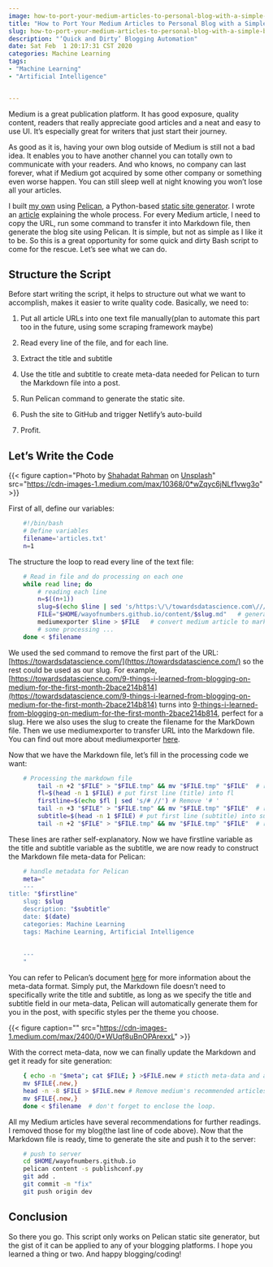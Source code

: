 ```yaml
---
image: how-to-port-your-medium-articles-to-personal-blog-with-a-simple-bash-script-4422aa7b9be.jpeg
title: "How to Port Your Medium Articles to Personal Blog with a Simple Bash Script"
slug: how-to-port-your-medium-articles-to-personal-blog-with-a-simple-bash-script-4422aa7b9be
description: "‘Quick and Dirty’ Blogging Automation"
date: Sat Feb  1 20:17:31 CST 2020
categories: Machine Learning
tags: 
- "Machine Learning"
- "Artificial Intelligence"


---
```



Medium is a great publication platform. It has good exposure, quality content, readers that really appreciate good articles and a neat and easy to use UI. It’s especially great for writers that just start their journey.

As good as it is, having your own blog outside of Medium is still not a bad idea. It enables you to have another channel you can totally own to communicate with your readers. And who knows, no company can last forever, what if Medium got acquired by some other company or something even worse happen. You can still sleep well at night knowing you won’t lose all your articles.

I built [my own](https://wayofnumbers.com/) using [Pelican](https://github.com/getpelican/pelican), a Python-based [static site generator](https://en.wikipedia.org/wiki/Static_web_page). I wrote an [article](https://towardsdatascience.com/my-experience-migrating-my-blog-from-github-pages-to-netlify-92ff6c85fb04) explaining the whole process. For every Medium article, I need to copy the URL, run some command to transfer it into Markdown file, then generate the blog site using Pelican. It is simple, but not as simple as I like it to be. So this is a great opportunity for some quick and dirty Bash script to come for the rescue. Let’s see what we can do.

## Structure the Script

Before start writing the script, it helps to structure out what we want to accomplish, makes it easier to write quality code. Basically, we need to:

1. Put all article URLs into one text file manually(plan to automate this part too in the future, using some scraping framework maybe)

1. Read every line of the file, and for each line.

1. Extract the title and subtitle

1. Use the title and subtitle to create meta-data needed for Pelican to turn the Markdown file into a post.

1. Run Pelican command to generate the static site.

1. Push the site to GitHub and trigger Netlify’s auto-build

1. Profit.

## Let’s Write the Code

{{< figure caption="Photo by [Shahadat Rahman](https://unsplash.com/@hishahadat?utm_source=medium&utm_medium=referral) on [Unsplash](https://unsplash.com?utm_source=medium&utm_medium=referral)" src="https://cdn-images-1.medium.com/max/10368/0*wZqyc6jNLf1vwg3o" >}}

First of all, define our variables:
```bash
    #!/bin/bash 
    # Define variables
    filename='articles.txt'
    n=1
```

The structure the loop to read every line of the text file:
```bash
    # Read in file and do processing on each one
    while read line; do 
        # reading each line
        n=$((n+1)) 
        slug=$(echo $line | sed 's/https:\/\/towardsdatascience.com\///' )  # get slug from URL 
        FILE="$HOME/wayofnumbers.github.io/content/$slug.md"   # generate Markdown file name from slug 
        mediumexporter $line > $FILE   # convert medium article to markdown file    
        # some processing ...
    done < $filename
```

We used the sed command to remove the first part of the URL: [https://towardsdatascience.com/](https://towardsdatascience.com/) so the rest could be used as our slug. For example, [https://towardsdatascience.com/9-things-i-learned-from-blogging-on-medium-for-the-first-month-2bace214b814](https://towardsdatascience.com/9-things-i-learned-from-blogging-on-medium-for-the-first-month-2bace214b814) turns into [9-things-i-learned-from-blogging-on-medium-for-the-first-month-2bace214b814](https://towardsdatascience.com/9-things-i-learned-from-blogging-on-medium-for-the-first-month-2bace214b814), perfect for a slug. Here we also uses the slug to create the filename for the MarkDown file. Then we use mediumexporter to transfer URL into the Markdown file. You can find out more about mediumexporter [here](https://medium.com/@macropus/export-your-medium-posts-to-markdown-b5ccc8cb0050).

Now that we have the Markdown file, let’s fill in the processing code we want:
```bash
    # Processing the markdown file 
        tail -n +2 "$FILE" > "$FILE.tmp" && mv "$FILE.tmp" "$FILE"  # remove the first line 
        fl=$(head -n 1 $FILE) # put first line (title) into fl 
        firstline=$(echo $fl | sed 's/# //') # Remove '# ' 
        tail -n +3 "$FILE" > "$FILE.tmp" && mv "$FILE.tmp" "$FILE"  # remove the first line 
        subtitle=$(head -n 1 $FILE) # put first line (subtitle) into subtitle 
        tail -n +2 "$FILE" > "$FILE.tmp" && mv "$FILE.tmp" "$FILE"  # remove the first two line
```

These lines are rather self-explanatory. Now we have firstline variable as the title and subtitle variable as the subtitle, we are now ready to construct the Markdown file meta-data for Pelican:
```bash
    # handle metadata for Pelican  
    meta="
    ---
title: "$firstline"
    slug: $slug
    description: "$subtitle"
    date: $(date)
    categories: Machine Learning
    tags: Machine Learning, Artificial Intelligence
    
    
    ---
    "
```

You can refer to Pelican’s document [here](https://docs.getpelican.com/en/stable/content.html#file-metadata) for more information about the meta-data format. Simply put, the Markdown file doesn’t need to specifically write the title and subtitle, as long as we specify the title and subtitle field in our meta-data, Pelican will automatically generate them for you in the post, with specific styles per the theme you choose.

{{< figure caption="" src="https://cdn-images-1.medium.com/max/2400/0*WUqf8uBnOPArexxL" >}}

With the correct meta-data, now we can finally update the Markdown and get it ready for site generation:
```bash
    { echo -n "$meta"; cat $FILE; } >$FILE.new # sticth meta-data and article content together 
    mv $FILE{.new,} 
    head -n -8 $FILE > $FILE.new # Remove medium's recommended articles
    mv $FILE{.new,}
    done < $filename  # don't forget to enclose the loop.
```

All my Medium articles have several recommendations for further readings. I removed those for my blog(the last line of code above). Now that the Markdown file is ready, time to generate the site and push it to the server:
```bash
    # push to server
    cd $HOME/wayofnumbers.github.io
    pelican content -s publishconf.py 
    git add .
    git commit -m "fix"
    git push origin dev
```

## Conclusion

So there you go. This script only works on Pelican static site generator, but the gist of it can be applied to any of your blogging platforms. I hope you learned a thing or two. And happy blogging/coding!
